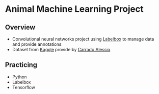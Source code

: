 # Animal Machine Learning Project

## Overview

- Convolutional neural networks project using [Labelbox](https://labelbox.com/) to manage data and provide annotations
- Dataset from [Kaggle](https://www.kaggle.com/datasets/alessiocorrado99/animals10) provide by [Carrado Alessio](https://www.kaggle.com/alessiocorrado99)

## Practicing

- Python
- Labelbox
- Tensorflow
